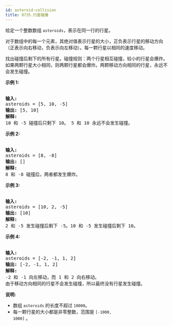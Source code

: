 ```yaml
---
id: asteroid-collision
title: 0735.行星碰撞
---
```

给定一个整数数组 <code>asteroids</code>，表示在同一行的行星。

对于数组中的每一个元素，其绝对值表示行星的大小，正负表示行星的移动方向（正表示向右移动，负表示向左移动）。每一颗行星以相同的速度移动。

找出碰撞后剩下的所有行星。碰撞规则：两个行星相互碰撞，较小的行星会爆炸。如果两颗行星大小相同，则两颗行星都会爆炸。两颗移动方向相同的行星，永远不会发生碰撞。

**示例 1:**


<pre><br/><strong>输入:</strong> <br/>asteroids = [5, 10, -5]<br/><strong>输出:</strong> [5, 10]<br/><strong>解释:</strong> <br/>10 和 -5 碰撞后只剩下 10。 5 和 10 永远不会发生碰撞。<br/></pre>

**示例 2:**


<pre><br/><strong>输入:</strong> <br/>asteroids = [8, -8]<br/><strong>输出:</strong> []<br/><strong>解释:</strong> <br/>8 和 -8 碰撞后，两者都发生爆炸。<br/></pre>

**示例 3:**


<pre><br/><strong>输入:</strong> <br/>asteroids = [10, 2, -5]<br/><strong>输出:</strong> [10]<br/><strong>解释:</strong> <br/>2 和 -5 发生碰撞后剩下 -5。10 和 -5 发生碰撞后剩下 10。<br/></pre>

**示例 4:**


<pre><br/><strong>输入:</strong> <br/>asteroids = [-2, -1, 1, 2]<br/><strong>输出:</strong> [-2, -1, 1, 2]<br/><strong>解释:</strong> <br/>-2 和 -1 向左移动，而 1 和 2 向右移动。<br/>由于移动方向相同的行星不会发生碰撞，所以最终没有行星发生碰撞。<br/></pre>

**说明:**


- 数组 <code>asteroids</code> 的长度不超过 <code>10000</code>。
- 每一颗行星的大小都是非零整数，范围是 <code>[-1000, 1000]</code> 。
